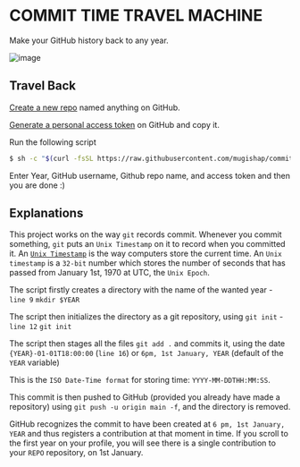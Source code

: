 # COMMIT TIME TRAVEL MACHINE

Make your GitHub history back to any year.

![image](https://res.cloudinary.com/precieux/image/upload/v1671601842/Screenshot_from_2022-12-21_07-40-57_ahwide.png)

## Travel Back

[Create a new repo](https://github.com/new) named anything on GitHub.

[Generate a personal access token](https://github.com/settings/tokens/new) on GitHub and copy it.

Run the following script

```bash
$ sh -c "$(curl -fsSL https://raw.githubusercontent.com/mugishap/commit-time-travel-machine/master/index.sh)"
```

Enter Year, GitHub username, Github repo name, and access token and then you are done :)

## Explanations

This project works on the way `git` records commit. Whenever you commit something, `git` puts an `Unix Timestamp` on it to record when you committed it. An [`Unix Timestamp`](https://www.unixtimestamp.com/) is the way computers store the current time. An `Unix timestamp` is a `32-bit` number which stores the number of seconds that has passed from January 1st, 1970 at UTC, the `Unix Epoch`.

The script firstly creates a directory with the name of the wanted year - `line 9` `mkdir $YEAR`

The script then initializes the directory as a git repository, using `git init` - `line 12` `git init`

The script then stages all the files `git add .` and commits it, using the date `{YEAR}-01-01T18:00:00` (`line 16`) or `6pm, 1st January, YEAR` (default of the `YEAR` variable)

This is the `ISO Date-Time format` for storing time: `YYYY-MM-DDTHH:MM:SS`.

This commit is then pushed to GitHub (provided you already have made a repository) using `git push -u origin main -f`, and the directory is removed.

GitHub recognizes the commit to have been created at `6 pm, 1st January, YEAR` and thus registers a contribution at that moment in time. If you scroll to the first year on your profile, you will see there is a single contribution to your `REPO` repository, on 1st January.

